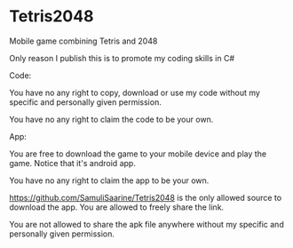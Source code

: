 # Tetris2048
Mobile game combining Tetris and 2048

Only reason I publish this is to promote my coding skills in C#


Code:

You have no any right to copy, download or use my code without my specific and personally given permission.

You have no any right to claim the code to be your own.


App:

You are free to download the game to your mobile device and play the game. Notice that it's android app.

You have no any right to claim the app to be your own.

https://github.com/SamuliSaarine/Tetris2048 is the only allowed source to download the app. You are allowed to freely share the link.

You are not allowed to share the apk file anywhere without my specific and personally given permission.
